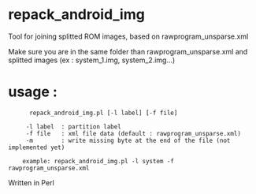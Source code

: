 # repack_android_img

Tool for joining splitted ROM images, based on rawprogram_unsparse.xml

Make sure you are in the same folder than rawprogram_unsparse.xml and splitted images (ex : system_1.img, system_2.img...)

# usage :
```
      repack_android_img.pl [-l label] [-f file]

     -l label  : partition label
     -f file   : xml file data (default : rawprogram_unsparse.xml)
     -m        : write missing byte at the end of the file (not implemented yet)

    example: repack_android_img.pl -l system -f rawprogram_unsparse.xml
```

Written in Perl
